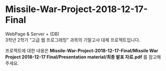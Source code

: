 # Missile-War-Project-2018-12-17-Final  
WebPage &amp; Server + (DB)  
3학년 2학기 "고급 웹 프로그래밍" 과목의 기말고사 대체 프로젝트입니다.  

프로젝트에 대한 내용은 **Missile-War-Project-2018-12-17-Final/Missile War Project 2018-12-17 Final/Presentation material/최종 발표 자료.pdf**
를 참고해주세요.
